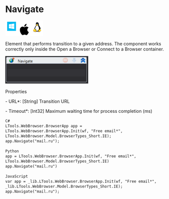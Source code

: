 # Navigate

![](<../../../.gitbook/assets/image (266).png>)

Element that performs transition to a given address. The component works correctly only inside the Open a Browser or Connect to a Browser container.

![](<../../../.gitbook/assets/1 (29).png>)

Properties

&#x20;\- URL\*: \[String] Transition URL

&#x20;\- Timeout\*: \[Int32] Maximum waiting time for process completion (ms)

```
C#
LTools.WebBrowser.BrowserApp app = LTools.WebBrowser.BrowserApp.Init(wf, "Free email*", LTools.WebBrowser.Model.BrowserTypes_Short.IE);
app.Navigate("mail.ru");

Python
app = LTools.WebBrowser.BrowserApp.Init(wf, "Free email*", LTools.WebBrowser.Model.BrowserTypes_Short.IE)
app.Navigate("mail.ru")

JavaScript
var app = _lib.LTools.WebBrowser.BrowserApp.Init(wf, "Free email*", _lib.LTools.WebBrowser.Model.BrowserTypes_Short.IE);
app.Navigate("mail.ru");
```

